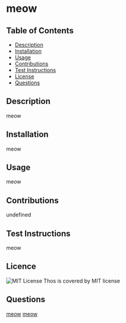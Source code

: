 # meow
## Table of Contents
+ [Description](#description)
+ [Installation](#installation)
+ [Usage](#usage)
+ [Contributions](#contributions)
+ [Test Instructions](#test-instructions)
+ [License](#license)
+ [Questions](#questions)
## Description
meow
## Installation
meow
## Usage
meow
## Contributions
undefined
## Test Instructions
meow
## Licence 
![MIT License](https://img.shields.io/badge/license-MIT-brightgreen)
Thos is covered by MIT license
## Questions
[meow](mailto:meow)
[meow](https://github.com/meow)
